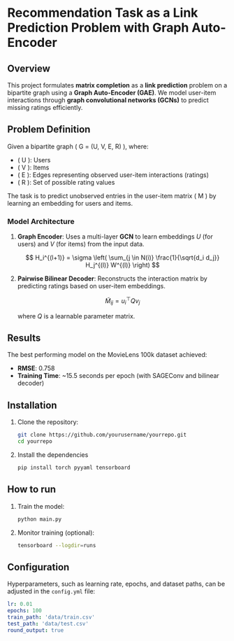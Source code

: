 # Recommendation Task as a Link Prediction Problem with Graph Auto-Encoder

## Overview

This project formulates **matrix completion** as a **link prediction** problem on a bipartite graph using a **Graph Auto-Encoder (GAE)**. We model user-item interactions through **graph convolutional networks (GCNs)** to predict missing ratings efficiently.

## Problem Definition

Given a bipartite graph \( G = (U, V, E, R) \), where:
- \( U \): Users
- \( V \): Items
- \( E \): Edges representing observed user-item interactions (ratings)
- \( R \): Set of possible rating values

The task is to predict unobserved entries in the user-item matrix \( M \) by learning an embedding for users and items.

### Model Architecture

1. **Graph Encoder**: Uses a multi-layer **GCN** to learn embeddings $U$ (for users) and $V$ (for items) from the input data.

   $$
   H_i^{(l+1)} = \sigma \left( \sum_{j \in N(i)} \frac{1}{\sqrt{d_i d_j}} H_j^{(l)} W^{(l)} \right)
   $$

2. **Pairwise Bilinear Decoder**: Reconstructs the interaction matrix by predicting ratings based on user-item embeddings.

   $$
   \tilde{M}_{ij} = u_i^\top Q v_j
   $$

   where $Q$ is a learnable parameter matrix.

## Results

The best performing model on the MovieLens 100k dataset achieved:
- **RMSE**: 0.758
- **Training Time**: ~15.5 seconds per epoch (with SAGEConv and bilinear decoder)

## Installation

1. Clone the repository:
   ```bash
   git clone https://github.com/yourusername/yourrepo.git
   cd yourrepo
   
2. Install the dependencies
   ```bash
   pip install torch pyyaml tensorboard

## How to run

1. Train the model:
   ```bash
   python main.py

2. Monitor training (optional):
   ```bash
   tensorboard --logdir=runs

## Configuration
Hyperparameters, such as learning rate, epochs, and dataset paths, can be adjusted in the `config.yml` file:
```yaml
lr: 0.01
epochs: 100
train_path: 'data/train.csv'
test_path: 'data/test.csv'
round_output: true
